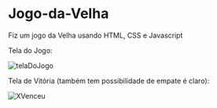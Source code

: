 # Jogo-da-Velha
Fiz um jogo da Velha usando HTML, CSS e Javascript

Tela do Jogo:

![telaDoJogo](https://github.com/EduardaSantosDiniz/Jogo-da-Velha/assets/141766958/3d39491a-63c2-424c-927d-660f867cf1b4)




Tela de Vitória (também tem possibilidade de empate é claro):

![XVenceu](https://github.com/EduardaSantosDiniz/Jogo-da-Velha/assets/141766958/f4ff4bcd-8771-47a0-beca-57da63f8015f)

